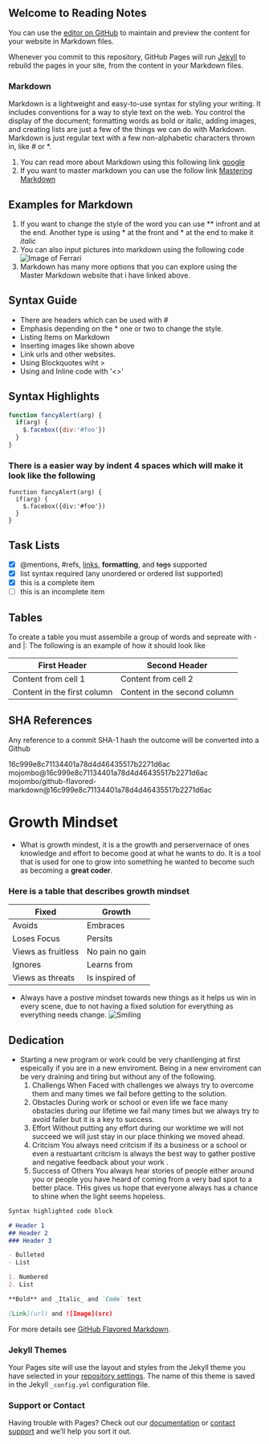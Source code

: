 ## Welcome to Reading Notes

You can use the [editor on GitHub](https://github.com/hasankhalifeh/readingnotes/edit/gh-pages/index.md) to maintain and preview the content for your website in Markdown files.

Whenever you commit to this repository, GitHub Pages will run [Jekyll](https://jekyllrb.com/) to rebuild the pages in your site, from the content in your Markdown files.

### Markdown

Markdown is a lightweight and easy-to-use syntax for styling your writing. It includes conventions for a way to style text on the web. You control the display of the document; formatting words as bold or italic, adding images, and creating lists are just a few of the things we can do with Markdown.
Markdown is just regular text with a few non-alphabetic characters thrown in, like # or *.
1. You can read more about Markdown using this following link [google](https://google.com)
2. If you want to master markdown you can use the follow link [Mastering Markdown](https://guides.github.com/features/mastering-markdown/)

## Examples for Markdown
1. If you want to change the style of the word you can use ** infront and at the end. Another type is using * at the front and * at the end to make it *italic* 
2. You can also input pictures into markdown using the following code ![Image of Ferrari](https://thenewswheel.com/wp-content/uploads/2020/02/2015-Ferrari-California.jpg)
3. Markdown has many more options that you can explore using the Master Markdown website that i have linked above.

## Syntax Guide
- There are headers which can be used with #
- Emphasis depending on the * one or two to change the style.
- Listing Items on Markdown 
- Inserting images like shown above
- Link urls and other websites. 
- Using Blockquotes wiht > 
- Using and Inline code with '<>'

## Syntax Highlights
```javascript
function fancyAlert(arg) {
  if(arg) {
    $.facebox({div:'#foo'})
  }
}
``` 
### There is a easier way by indent 4 spaces which will make it look like the following 
    function fancyAlert(arg) {
      if(arg) {
        $.facebox({div:'#foo'})
      }
    }
  
## Task Lists
- [x] @mentions, #refs, [links](), **formatting**, and <del>tags</del> supported
- [x] list syntax required (any unordered or ordered list supported)
- [x] this is a complete item
- [ ] this is an incomplete item

## Tables
To create a table you must assembile a group of words and sepreate with - and |:
The following is an example of how it should look like

First Header | Second Header
------------ | -------------
Content from cell 1 | Content from cell 2
Content in the first column | Content in the second column

## SHA References 
Any reference to a commit SHA-1 hash the outcome will be converted into a Github

16c999e8c71134401a78d4d46435517b2271d6ac
mojombo@16c999e8c71134401a78d4d46435517b2271d6ac
mojombo/github-flavored-markdown@16c999e8c71134401a78d4d46435517b2271d6ac



# Growth Mindset
- What is growth mindest, it is a the growth and perservernace of ones knowledge and effort to become good at what he wants to do. It is a tool that is used for one to grow into something he wanted to become such as becoming a **great coder**.

### Here is a table that describes growth mindset
Fixed | Growth
------------ | -------------
Avoids | Embraces
Loses Focus | Persits
Views as fruitless | No pain no gain
Ignores | Learns from
Views as threats | Is inspired of 

- Always have a postive mindset towards new things as it helps us win in every scene, due to not having a fixed solution for everything as everything needs change. 
![Smiling](https://hatrabbits.com/wp-content/uploads/2018/07/ai.jpg)

## Dedication 
- Starting a new program or work could be very chanllenging at first espeically if you are in a new enviroment. Being in a new enviroment can be very draining and tiring but without any of the following.
  1. Challengs
  When Faced with challenges we always try to overcome them and many times we fail before getting to the solution.
  2. Obstacles
  During work or school or even life we face many obstacles during our lifetime we fail many times but we always try to avoid failer but it is a key to success.
  3. Effort
  Without putting any effort during our worktime we will not succeed we will just stay in our place thinking we moved ahead.
  4. Critcism
  You always need critcism if its a business or a school or even a restuartant critcism is always the best way to gather postive and negative feedback about your work . 
  5. Success of Others 
  You always hear stories of people either around you or people you have heard of coming from a very bad spot to a better place. THis gives us hope that everyone always has a chance to shine when the light seems hopeless. 
```markdown
Syntax highlighted code block

# Header 1
## Header 2
### Header 3

- Bulleted
- List

1. Numbered
2. List

**Bold** and _Italic_ and `Code` text

[Link](url) and ![Image](src)
```

For more details see [GitHub Flavored Markdown](https://guides.github.com/features/mastering-markdown/).

### Jekyll Themes

Your Pages site will use the layout and styles from the Jekyll theme you have selected in your [repository settings](https://github.com/hasankhalifeh/readingnotes/settings). The name of this theme is saved in the Jekyll `_config.yml` configuration file.

### Support or Contact

Having trouble with Pages? Check out our [documentation](https://docs.github.com/categories/github-pages-basics/) or [contact support](https://github.com/contact) and we’ll help you sort it out.   
